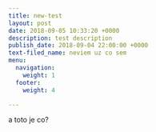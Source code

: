 ```yaml
---
title: new-test
layout: post
date: 2018-09-05 10:33:20 +0000
description: test description
publish_date: 2018-09-04 22:00:00 +0000
text-filed_name: neviem uz co sem
menu:
  navigation:
    weight: 1
  footer:
    weight: 4

---
```

a toto je co?